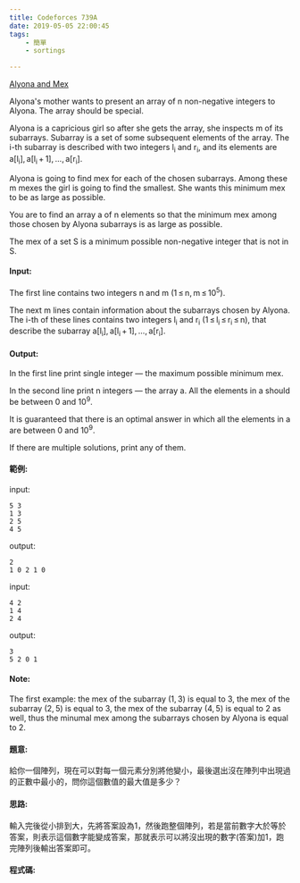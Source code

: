 ```yaml
---
title: Codeforces 739A
date: 2019-05-05 22:00:45
tags:
    - 簡單
    - sortings

---
```

[Alyona and Mex](https://codeforces.com/problemset/problem/739/A)

Alyona's mother wants to present an array of n non-negative integers to Alyona. The array should be special.
<!-- more -->
Alyona is a capricious girl so after she gets the array, she inspects m of its subarrays. Subarray is a set of some subsequent elements of the array. The i-th subarray is described with two integers l<sub>i</sub> and r<sub>i</sub>, and its elements are a\[l<sub>i</sub>], a[l<sub>i</sub> + 1], ..., a\[r<sub>i</sub>].

Alyona is going to find mex for each of the chosen subarrays. Among these m mexes the girl is going to find the smallest. She wants this minimum mex to be as large as possible.

You are to find an array a of n elements so that the minimum mex among those chosen by Alyona subarrays is as large as possible.

The mex of a set S is a minimum possible non-negative integer that is not in S.

#### Input:
The first line contains two integers n and m (1 ≤ n, m ≤ 10<sup>5</sup>).

The next m lines contain information about the subarrays chosen by Alyona. The i-th of these lines contains two integers l<sub>i</sub> and r<sub>i</sub> (1 ≤ l<sub>i</sub> ≤ r<sub>i</sub> ≤ n), that describe the subarray a\[l<sub>i</sub>], a[l<sub>i</sub> + 1], ..., a\[r<sub>i</sub>].
#### Output:
In the first line print single integer — the maximum possible minimum mex.

In the second line print n integers — the array a. All the elements in a should be between 0 and 10<sup>9</sup>.

It is guaranteed that there is an optimal answer in which all the elements in a are between 0 and 10<sup>9</sup>.

If there are multiple solutions, print any of them.
#### 範例:
input:
```
5 3
1 3
2 5
4 5
```
output:
```
2
1 0 2 1 0
```
input:
```
4 2
1 4
2 4
```
output:
```
3
5 2 0 1
```

#### Note:
The first example: the mex of the subarray (1, 3) is equal to 3, the mex of the subarray (2, 5) is equal to 3, the mex of the subarray (4, 5) is equal to 2 as well, thus the minumal mex among the subarrays chosen by Alyona is equal to 2.
#### 題意:
給你一個陣列，現在可以對每一個元素分別將他變小，最後選出沒在陣列中出現過的正數中最小的，問你這個數值的最大值是多少？

#### 思路:
輸入完後從小排到大，先將答案設為1，然後跑整個陣列，若是當前數字大於等於答案，則表示這個數字能變成答案，那就表示可以將沒出現的數字(答案)加1，跑完陣列後輸出答案即可。

#### 程式碼:
<script src="https://gist.github.com/Daviswww/64e67f626854df2b130243b23d4b678f.js"></script>
